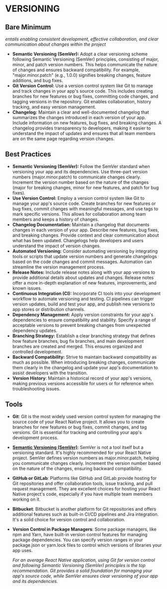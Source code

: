 # VERSIONING
## Bare Minimum
*entails enabling consistent development, effective collaboration, and clear communication about changes within the project*
- **Semantic Versioning (SemVer):** Adopt a clear versioning scheme following Semantic Versioning (SemVer) principles, consisting of major, minor, and patch version numbers. This helps communicate the nature of changes and ensures backward compatibility. For example, "major.minor.patch" (e.g., 1.0.0) signifies breaking changes, feature additions, and bug fixes.
- **Git Version Control:** Use a version control system like Git to manage and track changes in your app's source code. This includes creating branches for new features or bug fixes, committing code changes, and tagging versions in the repository. Git enables collaboration, history tracking, and easy version management.
- **Changelog:** Maintain a clear and well-documented changelog that summarizes the changes introduced in each version of your app. Include information on new features, bug fixes, and breaking changes. A changelog provides transparency to developers, making it easier to understand the impact of updates and ensures that all team members are on the same page regarding version changes.

## Best Practices
- **Semantic Versioning (SemVer):** Follow the SemVer standard when versioning your app and its dependencies. Use three-part version numbers (major.minor.patch) to communicate changes clearly. Increment the version number based on the nature of the changes (major for breaking changes, minor for new features, and patch for bug fixes).
- **Use Version Control:** Employ a version control system like Git to manage your app's source code. Create branches for new features or bug fixes, commit changes with meaningful messages, and use tags to mark specific versions. This allows for collaboration among team members and keeps a history of changes.
- **Changelog Documentation:** Maintain a changelog that documents changes in each version of your app. Describe new features, bug fixes, and breaking changes. Provide context and clear communication about what has been updated. Changelogs help developers and users understand the impact of version changes.
- **Automated Versioning:** Consider automating versioning by integrating tools or scripts that update version numbers and generate changelogs based on the code changes and commit messages. Automation can streamline the version management process.
- **Release Notes:** Include release notes along with your app versions to provide additional details about updates and changes. Release notes offer a more in-depth explanation of new features, improvements, and known issues.
- **Continuous Integration (CI):** Incorporate CI tools into your development workflow to automate versioning and testing. CI pipelines can trigger version updates, build and test your app, and publish new versions to app stores or distribution channels.
- **Dependency Management:** Apply version constraints for your app's dependencies to ensure compatibility and stability. Specify a range of acceptable versions to prevent breaking changes from unexpected dependency updates.
- **Branching Strategy:** Establish a clear branching strategy that defines how feature branches, bug fix branches, and main development branches are created and merged. This ensures organized and controlled development.
- **Backward Compatibility:** Strive to maintain backward compatibility as much as possible. When introducing breaking changes, communicate them clearly in the changelog and update your app's documentation to assist developers with the transition.
- **Version History**: Maintain a historical record of your app's versions, making previous versions accessible for users or for reference when troubleshooting issues.

## Tools
- **Git**: Git is the most widely used version control system for managing the source code of your React Native project. It allows you to create branches for new features or bug fixes, commit changes, and tag versions. Git is essential for tracking and controlling your app's development process.
- **[Semantic Versioning (SemVer)](https://semver.org/spec/v2.0.0.html)**: SemVer is not a tool itself but a versioning standard. It's highly recommended for your React Native project. SemVer defines version numbers as major.minor.patch, helping you communicate changes clearly. Increment the version number based on the nature of the changes, ensuring backward compatibility.
- **GitHub or GitLab**: Platforms like GitHub and GitLab provide hosting for Git repositories and offer collaboration tools, issue tracking, and pull request management. They are excellent choices for hosting your React Native project's code, especially if you have multiple team members working on it.
- **Bitbucket**: Bitbucket is another platform for Git repositories and offers additional features such as built-in CI/CD pipelines and Jira integration. It's a solid choice for version control and collaboration.
- **Version Control in Package Managers**: Some package managers, like npm and Yarn, have built-in version control features for managing package dependencies. You can specify version ranges in your package.json or yarn.lock files to control which versions of libraries your app uses.

	*For an average React Native application, using Git for version control and following Semantic Versioning (SemVer) principles is the top recommendation. Git provides a solid foundation for managing your app's source code, while SemVer ensures clear versioning of your app and its dependencies.*